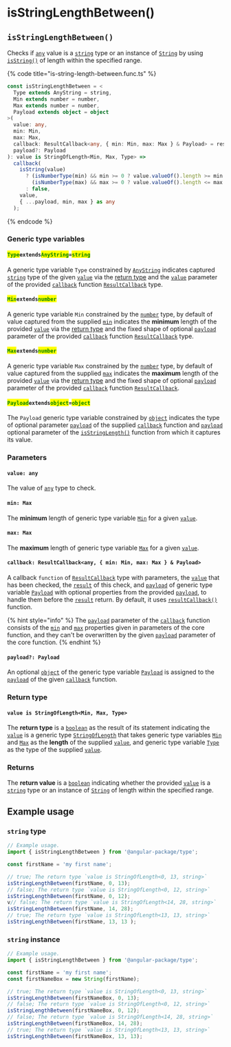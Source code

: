 # isStringLengthBetween()

## `isStringLengthBetween()`

Checks if [`any`](https://www.typescriptlang.org/docs/handbook/basic-types.html#any) value is a [`string`](https://developer.mozilla.org/en-US/docs/Web/JavaScript/Reference/Global\_Objects/String) type or an instance of [`String`](https://developer.mozilla.org/en-US/docs/Web/JavaScript/Reference/Global\_Objects/String) by using [`isString()`](isstring.md) of length within the specified range.

{% code title="is-string-length-between.func.ts" %}
```typescript
const isStringLengthBetween = <
  Type extends AnyString = string,
  Min extends number = number,
  Max extends number = number,
  Payload extends object = object
>(
  value: any,
  min: Min,
  max: Max,
  callback: ResultCallback<any, { min: Min, max: Max } & Payload> = resultCallback,
  payload?: Payload
): value is StringOfLength<Min, Max, Type> =>
  callback(
    isString(value)
      ? (isNumberType(min) && min >= 0 ? value.valueOf().length >= min : false) &&
        (isNumberType(max) && max >= 0 ? value.valueOf().length <= max : false)
      : false,
    value,
    { ...payload, min, max } as any
  );
```
{% endcode %}

### Generic type variables

#### <mark style="color:green;">**`Type`**</mark>**`extends`**<mark style="color:green;">**`AnyString`**</mark>**`=`**<mark style="color:green;">**`string`**</mark>

A generic type variable `Type` constrained by [`AnyString`](../types/anystring.md) indicates captured [`string`](https://www.typescriptlang.org/docs/handbook/basic-types.html#string) type of the given [`value`](isstringlengthbetween.md#value-any) via the [return type](isstringlengthbetween.md#return-type) and the [`value`](../types/resultcallback.md#value-value) parameter of the provided [`callback`](isstringlengthbetween.md#callback-resultcallback-less-than-any-min-min-max-max-and-payload-greater-than) function [`ResultCallback`](../types/resultcallback.md) type.

#### <mark style="color:green;">**`Min`**</mark>**`extends`**<mark style="color:green;">**`number`**</mark>

A generic type variable `Min` constrained by the [`number`](https://www.typescriptlang.org/docs/handbook/basic-types.html#number) type, by default of value captured from the supplied [`min`](isstringlengthbetween.md#min-max) indicates the **minimum** length of the provided [`value`](isstringlengthbetween.md#value-any) via the [return type](isstringlengthbetween.md#return-type) and the fixed shape of optional [`payload`](../types/resultcallback.md#payload-payload) parameter of the provided [`callback`](isstringlengthbetween.md#callback-resultcallback-less-than-type-payload-greater-than) function [`ResultCallback`](../types/resultcallback.md) type.

#### <mark style="color:green;">**`Max`**</mark>**`extends`**<mark style="color:green;">**`number`**</mark>

A generic type variable `Max` constrained by the [`number`](https://www.typescriptlang.org/docs/handbook/basic-types.html#number) type, by default of value captured from the supplied [`max`](isstringlengthbetween.md#max-max) indicates the **maximum** length of the provided [`value`](isstringlengthbetween.md#value-any) via the [return type](isstringlengthbetween.md#return-type) and the fixed shape of optional [`payload`](../types/resultcallback.md#payload-payload) parameter of the provided [`callback`](isstringlengthbetween.md#callback-resultcallback-less-than-type-payload-greater-than) function [`ResultCallback`](../types/resultcallback.md).&#x20;

#### <mark style="color:green;">**`Payload`**</mark>**`extends`**<mark style="color:green;">**`object`**</mark>**`=`**<mark style="color:green;">**`object`**</mark>

The `Payload` generic type variable constrained by [`object`](https://www.typescriptlang.org/docs/handbook/basic-types.html#object) indicates the type of optional parameter [`payload`](../types/resultcallback.md#payload-payload) of the supplied [`callback`](isstringlengthbetween.md#callback-resultcallback-less-than-any-min-min-max-max-and-payload-greater-than) function and [`payload`](isstringlengthbetween.md#payload-payload) optional parameter of the [`isStringLength()`](isstringlengthbetween.md#isstringlength) function from which it captures its value.

### Parameters

#### `value: any`

The value of [`any`](https://www.typescriptlang.org/docs/handbook/2/everyday-types.html#any) type to check.

#### `min: Max`

The **minimum** length of generic type variable [`Min`](isstringlengthbetween.md#minextendsnumber) for a given [`value`](isstringlengthbetween.md#value-any).

#### `max: Max`

The **maximum** length of generic type variable [`Max`](isstringlengthbetween.md#maxextendsnumber) for a given [`value`](isstringlengthbetween.md#value-any).

#### `callback: ResultCallback<any, { min: Min, max: Max } & Payload>`

A callback `function` of [`ResultCallback`](../types/resultcallback.md) type with parameters, the [`value`](isstringlengthbetween.md#value-any) that has been checked, the [`result`](../types/resultcallback.md#result-boolean) of this check, and [`payload`](../types/resultcallback.md#payload-payload) of generic type variable [`Payload`](isstringlengthbetween.md#payloadextendsobject-object) with optional properties from the provided [`payload`](isstringlengthbetween.md#payload-payload), to handle them before the [`result`](../types/resultcallback.md#result-boolean) return. By default, it uses [`resultCallback()`](../helper/resultcallback.md) function.

{% hint style="info" %}
The [`payload`](../types/resultcallback.md#payload-payload) parameter of the [`callback`](isstringlengthbetween.md#callback-resultcallback-less-than-any-min-min-max-max-and-payload-greater-than) function consists of the [`min`](isstringlengthbetween.md#min-max) and [`max`](isstringlengthbetween.md#max-max) properties given in parameters of the core function, and they can't be overwritten by the given [`payload`](isstringlengthbetween.md#payload-payload) parameter of the core function.
{% endhint %}

#### `payload?: Payload`

An optional [`object`](https://developer.mozilla.org/en-US/docs/Web/JavaScript/Reference/Global\_Objects/Object) of the generic type variable [`Payload`](isstringlengthbetween.md#payloadextendsobject-object) is assigned to the [`payload`](../types/resultcallback.md#payload-payload) of the given [`callback`](isstringlengthbetween.md#callback-resultcallback-less-than-any-payload-greater-than) function.

### Return type

#### `value is StringOfLength<Min, Max, Type>`

The **return type** is a [`boolean`](https://www.typescriptlang.org/docs/handbook/basic-types.html#boolean) as the result of its statement indicating the [`value`](isstringlengthbetween.md#value-any) is a generic type [`StringOfLength`](../types/stringoflength.md) that takes generic type variables [`Min`](isstringlengthbetween.md#minextendsnumber) and [`Max`](isstringlengthbetween.md#maxextendsnumber) as the **length** of the supplied [`value`](isstringlengthbetween.md#value-any), and generic type variable [`Type`](isstringlengthbetween.md#typeextendsanystring) as the type of the supplied [`value`](isstringlengthbetween.md#value-any).

### Returns

The **return value** is a [`boolean`](https://developer.mozilla.org/en-US/docs/Web/JavaScript/Reference/Global\_Objects/Boolean) indicating whether the provided [`value`](isstringlengthbetween.md#value-any) is a [`string`](https://developer.mozilla.org/en-US/docs/Web/JavaScript/Reference/Global\_Objects/String) type or an instance of [`String`](https://developer.mozilla.org/en-US/docs/Web/JavaScript/Reference/Global\_Objects/String) of length within the specified range.

## Example usage

### `string` type

```typescript
// Example usage.
import { isStringLengthBetween } from '@angular-package/type';

const firstName = 'my first name';

// true; The return type `value is StringOfLength<0, 13, string>`
isStringLengthBetween(firstName, 0, 13);
// false; The return type `value is StringOfLength<0, 12, string>`
isStringLengthBetween(firstName, 0, 12);
v// false; The return type `value is StringOfLength<14, 28, string>`
isStringLengthBetween(firstName, 14, 28);
// true; The return type `value is StringOfLength<13, 13, string>`
isStringLengthBetween(firstName, 13, 13 ); 
```

### `string` instance

```typescript
// Example usage.
import { isStringLengthBetween } from '@angular-package/type';

const firstName = 'my first name';
const firstNameBox = new String(firstName);

// true; The return type `value is StringOfLength<0, 13, string>`
isStringLengthBetween(firstNameBox, 0, 13);
// false; The return type `value is StringOfLength<0, 12, string>`
isStringLengthBetween(firstNameBox, 0, 12);
// false; The return type `value is StringOfLength<14, 28, string>`
isStringLengthBetween(firstNameBox, 14, 28);
// true; The return type `value is StringOfLength<13, 13, string>`
isStringLengthBetween(firstNameBox, 13, 13);
```
